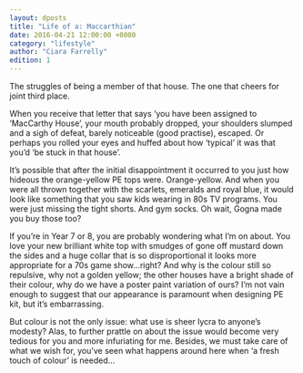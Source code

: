 ```yaml
---
layout: dposts
title: "Life of a: Maccarthian"
date: 2016-04-21 12:00:00 +0000
category: "lifestyle"
author: "Ciara Farrelly"
edition: 1
---
```

The struggles of being a member of that house. The one that cheers for joint third place.

When you receive that letter that says ‘you have been assigned to ‘MacCarthy House’, your mouth probably dropped, your shoulders slumped and a sigh of defeat, barely noticeable (good practise), escaped. Or perhaps you rolled your eyes and huffed about how ‘typical’ it was that you’d ‘be stuck in that house’. 

It’s possible that after the initial disappointment it occurred to you just how hideous the orange-yellow PE tops were. Orange-yellow. And when you were all thrown together with the scarlets, emeralds and royal blue, it would look like something that you saw kids wearing in 80s TV programs. You were just missing the tight shorts. And gym socks. Oh wait, Gogna made you buy those too? 

If you’re in Year 7 or 8, you are probably wondering what I’m on about. You love your new brilliant white top with smudges of gone off mustard down the sides and a huge collar that is so disproportional it looks more appropriate for a 70s game show…right? And why is the colour still so repulsive, why not a golden yellow; the other houses have a bright shade of their colour, why do we have a poster paint variation of ours? I’m not vain enough to suggest that our appearance is paramount when designing PE kit, but it’s embarrassing. 

But colour is not the only issue: what use is sheer lycra to anyone’s modesty? Alas, to further prattle on about the issue would become very tedious for you and more infuriating for me. Besides, we must take care of what we wish for, you’ve seen what happens around here when ‘a fresh touch of colour’ is needed…
